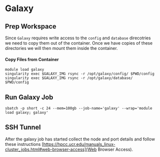 # Galaxy

## Prep Workspace

Since `Galaxy` requires write access to the `config` and `database` direcotries we need to copy them out of the container.
Once we have copies of these directories we will then mount them inside the container.

#### Copy Files from Container

```
module load galaxy
singularity exec $GALAXY_IMG rsync -r /opt/galaxy/config/ $PWD/config
singularity exec $GALAXY_IMG rsync -r /opt/galaxy/database/ $PWD/config
```

## Run Galaxy Job

```
sbatch -p short -c 24 --mem=100gb --job-name='galaxy' --wrap='module load galaxy; galaxy'
```

## SSH Tunnel

After the galaxy job has started collect the node and port details and follow these instructions [https://hpcc.ucr.edu/manuals_linux-cluster_jobs.html#web-browser-access](Web Browser Access).
